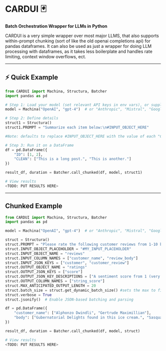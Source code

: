 # CARDUI 🃏  
**Batch Orchestration Wrapper for LLMs in Python**

CARDUI is a very simple wrapper over most major LLMS, that also supports within-prompt chunking (sort of like the old openai completions api) for pandas dataframes. It can also be used as just a wrapper for doing LLM processing with dataframes, as it takes less boilerplate and handles rate limiting, context window overflows, ect.

---
## ⚡️ Quick Example

```python
from CARDUI import Machina, Structura, Batcher
import pandas as pd

# Step 1: Load your model (set relevant API keys in env vars), or supply custom name here
model = Machina("OpenAI", "gpt-4")  # or "Anthropic", "Mistral", "Google"

# Step 2: Define details
struct1 = Structura()
struct1.PROMPT = "Summarize each item below:\n#INPUT_OBJECT_HERE" 

#Note: defaults to replace #INPUT_OBJECT_HERE with the value of each "CLEAN" row

# Step 3: Run it on a DataFrame
df = pd.DataFrame({
    "ID": [1, 2],
    "CLEAN": ["This is a long post.", "This is another."]
})

result_df, duration = Batcher.call_chunked(df, model, struct1)

# View results
<TODO: PUT RESULTS HERE>
```

---
## Chunked Example

```python
from CARDUI import Machina, Structura, Batcher
import pandas as pd

model = Machina("OpenAI", "gpt-4")  # or "Anthropic", "Mistral", "Google"

struct = Structura()
struct.PROMPT = "Please rate the following customer reviews from 1-10 based on sentiment:\n#MY_INPUT_PLACEHOLDER"
struct.INPUT_OBJECT_PLACEHOLDER = "#MY_INPUT_PLACEHOLDER"
struct.INPUT_OBJECT_NAME = "reviews"
struct.INPUT_COLUMN_NAMES = ["customer_name", "review_body"]
struct.INPUT_JSON_KEYS = ["customer", "customer_review"]
struct.OUTPUT_OBJECT_NAME = "ratings"
struct.OUTPUT_JSON_KEYS = ["score"]
struct.OUTPUT_JSON_KEY_DESCRIPTIONS = ["A sentiment score from 1 (very negative) to 10 (very positive)"]
struct.OUTPUT_COLUMN_NAMES = ["string_score"]
struct.MAX_ANTICIPATED_OUTPUT_LENGTH = 20
struct.batch_size = struct.get_dynamic_batch_size() #sets the max to fit in the context window
struct.verbose = True
struct.jsonify()  # Enable JSON-based batching and parsing

df = pd.DataFrame({
    "customer_name": ["Alphonzo Dwindli", "Gertrude Maximillian"],
    "body": ["Gubernatorial Delights found in this ice cream.", "Sasquatach wouldn't eat this ice cream. It's horrible."]
})

result_df, duration = Batcher.call_chunked(df, model, struct)

# View results
<TODO: PUT RESULTS HERE>
```